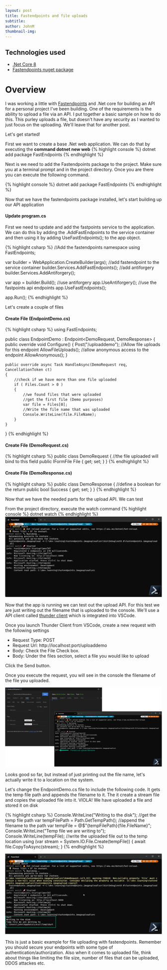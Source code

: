 ```yaml
---
layout: post
title: Fastendpoints and file uploads
subtitle: 
author: JohnM
thumbnail-img: 
---
```


## Technologies used
- [.Net Core 8](https://dotnet.microsoft.com/en-us/)
- [Fastendpoints nuget package](https://www.nuget.org/packages/FastEndpoints)

# Overview
I was working a little with [Fastendpoints](https://fast-endpoints.com/) and .Net core for building an API for a personal project I've been building. One of the requirements is the ability to upload a file via an API. I put together a basic sample on how to do this. This purley uploads a file, but doesn't have any security as I wanted to just focus on the uploading. We'll leave that for another post.

Let's get started!

First we want to create a base .Net web application. We can do that by executing the **command dotnet new web**
{% highlight console %}
dotnet add package FastEndpoints
{% endhighlight %}

Next is we need to add the Fastendpoints package to the project. Make sure you at a terminal prompt and in the project directory. Once you are there you can execute the following command.

{% highlight console %}
dotnet add package FastEndpoints
{% endhighlight %}

Now that we have the fastendpoints package installed, let's start building up our API application

#### Update program.cs

First we need to update and add the fastpoints service to the application. We can do this by adding the .AddFastEndpoints to the service container and then using it by adding UseFastEndpoints(); to the app object.

{% highlight csharp %}
//Add the fastendpoints namespace
using FastEndpoints;

var builder = WebApplication.CreateBuilder(args);
//add fastendpoint to the service container
builder.Services.AddFastEndpoints();
//add antiforgery
builder.Services.AddAntiforgery();

var app = builder.Build();
//use antiforgery
app.UseAntiforgery();
//use the fastpoints api endpoints
app.UseFastEndpoints();

app.Run();
{% endhighlight %}

Let's create a couple of files
#### Create File (EndpointDemo.cs)
{% highlight csharp %}
using FastEndpoints;

public class EndpointDemo : Endpoint<DemoRequest, DemoResponse>
{
    public override void Configure()
    {
        Post("/uploaddemo");
        //Allow file uploads for this endpoint
        AllowFileUploads();
        //allow anonymous access to the endpoint
        AllowAnonymous();
    }

    public override async Task HandleAsync(DemoRequest req, CancellationToken ct)
    {
        //check if we have more than one file uploaded
        if ( Files.Count > 0 )
        {
            //we found files that were uploaded
            //get the first file (Demo purposes)
            var file = Files[0];
            //Write the file name that was uploaded
            Console.WriteLine(file.FileName);
        }
    }
}
{% endhighlight %}

#### Create File (DemoRequest.cs)
{% highlight csharp %}
public class DemoRequest
{
    //the file uploaded will bind to this field
    public IFormFile File { get; set; }
}
{% endhighlight %}

#### Create File (DemoResponse.cs)
{% highlight csharp %}
public class DemoResponse
{
    //define a boolean for the return
    public bool Success { get; set; }
}
{% endhighlight %}

Now that we have the needed parts for the upload API. We can test

From the project directory, execute the watch command
{% highlight console %}
dotnet watch
{% endhighlight %}
![](/assets/images/fastendpointsupload/dnwatch.png)

Now that the app is running we can test out the upload API. For this test we are just writing out the filename that is uploaded to the console. We'll use a API client called [thunder client](https://marketplace.visualstudio.com/items?itemName=rangav.vscode-thunder-client) which is integrated into VSCode.

Once you launch Thunder Client from VSCode, create a new request with the following settings

- Request Type: POST
- Request Url: http://localhost:port/uploaddemo
- Body: Check the File Check box.
- Body: Under the files section, select a file you would like to upload

Click the Send button.

Once you execute the request, you will see in the console the filename of the file you uploaded.

![](/assets/images/fastendpointsupload/uploadapiclient.png)

Looks good so far, but instead of just printing out the file name, let's actually write it to a location on the system.

Let's change the EndpointDemo.cs file to include the following code. It gets the temp file path and appends the filename to it. The it create a stream file and copies the uploaded file into it. VIOLA! We have uploaded a file and stored it on disk

{% highlight csharp %}
Console.WriteLine("Writing to the disk");
//get the temp file path
var tempFilePath = Path.GetTempPath();
//append the filename to the path
var tempFile = @$"{tempFilePath}{file.FileName}";
Console.WriteLine("Temp file we are writing to");
Console.WriteLine(tempFile);
//write the uploaded file out to the temp location
using (var stream = System.IO.File.Create(tempFile))
{
    await file.CopyToAsync(stream);
}
{% endhighlight %}

![](/assets/images/fastendpointsupload/uploaddisk.png)

This is just a basic example for file uploading with fastendpoints. Remember you should secure your endpoints with some type of authentication/authorization. Also when it comes to uploaded file, think about things like limiting the file size, number of files that can be uploaded, DDOS attackes etc.



